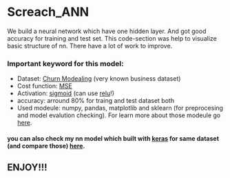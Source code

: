 # Screach_ANN

We build a neural network which have one hidden layer. And got good accuracy for training and test set.
This code-section was help to visualize basic structure of nn. There have a lot of work to improve. 

### Important keyword for this model: 
* Dataset: [Churn Modealing](https://www.kaggle.com/shrutimechlearn/churn-modelling) (very known business dataset)
* Cost function: [MSE](https://www.freecodecamp.org/news/machine-learning-mean-squared-error-regression-line-c7dde9a26b93/)
* Activation: [sigmoid](https://www.freecodecamp.org/news/machine-learning-mean-squared-error-regression-line-c7dde9a26b93/) (can use [relu](https://www.freecodecamp.org/news/machine-learning-mean-squared-error-regression-line-c7dde9a26b93/)!)
* accuracy: arround 80% for traing and test dataset both
* Used modeule: numpy, pandas, matplotlib and sklearn (for preprocesing and model evalution checking). For learn more about those modeule go [here](https://www.geeksforgeeks.org/best-python-libraries-for-machine-learning/).
#### you can also check my nn model which built with [keras](https://towardsdatascience.com/introduction-to-deep-learning-with-keras-17c09e4f0eb2) for same dataset (and compare those) [here](https://github.com/MD-Fokhrul/ANN-Python). 

## ENJOY!!!
